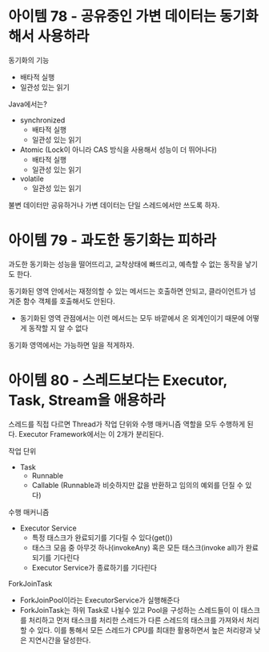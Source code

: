 # 아이템 78 - 공유중인 가변 데이터는 동기화해서 사용하라
동기화의 기능
- 배타적 실행
- 일관성 있는 읽기

Java에서는?
- synchronized
   - 배타적 실행
   - 일관성 있는 읽기
- Atomic (Lock이 아니라 CAS 방식을 사용해서 성능이 더 뛰어나다)
   - 배타적 실행
   - 일관성 있는 읽기
- volatile
   - 일관성 있는 읽기

불변 데이터만 공유하거나 가변 데이터는 단일 스레드에서만 쓰도록 하자. 

# 아이템 79 - 과도한 동기화는 피하라
과도한 동기화는 성능을 떨어뜨리고, 교착상태에 빠뜨리고, 예측할 수 없는 동작을 낳기도 한다.

동기화된 영역 안에서는 재정의할 수 있는 메서드는 호출하면 안되고, 클라이언트가 넘겨준 함수 객체를 호출해서도 안된다.
- 동기화된 영역 관점에서는 이런 메서드는 모두 바깥에서 온 외계인이기 때문에 어떻게 동작할 지 알 수 없다

동기화 영역에서는 가능하면 일을 적게하자.

# 아이템 80 - 스레드보다는 Executor, Task, Stream을 애용하라
스레드를 직접 다르면 Thread가 작업 단위와 수행 매커니즘 역할을 모두 수행하게 된다. Executor Framework에서는 이 2개가 분리된다. 

작업 단위
- Task
   - Runnable
   - Callable (Runnable과 비슷하지만 값을 반환하고 임의의 예외를 던질 수 있다)

수행 매커니즘
- Executor Service
   - 특정 태스크가 완료되기를 기다릴 수 있다(get())
   - 태스크 모음 중 아무것 하나(invokeAny) 혹은 모든 태스크(invoke all)가 완료되기를 기다린다
   - Executor Service가 종료하기를 기다린다

ForkJoinTask
- ForkJoinPool이라는 ExecutorService가 실행해준다
- ForkJoinTask는 하위 Task로 나뉠수 있고 Pool을 구성하는 스레드들이 이 태스크를 처리하고 먼저 태스크를 처리한 스레드가 다른 스레드의 태스크를 가져와서 처리할 수 있다. 이를 통해서 모든 스레드가 CPU를 최대한 활용하면서 높은 처리량과 낮은 지연시간을 달성한다. 